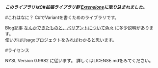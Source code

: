 ***このライブラリはC#拡張ライブラリ群 [Extensions](https://github.com/koropicot/Extensions)に取り込まれました。***

#これはなに？
C#でVariantを書くためのライブラリです。

Blog記事 [なんかできたものと、バリアントについて色々](http://koropicot.hateblo.jp/entry/2013/05/30/194528) に多少説明があります。  
使い方はUsageプロジェクトをみればわかると思います。

#ライセンス

NYSL Version 0.9982 に従います。
詳しくはLICENSE.mdをみてください。
